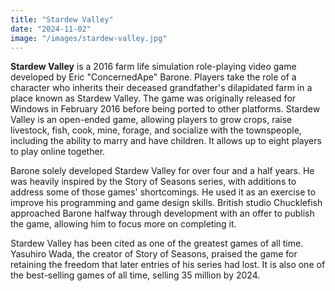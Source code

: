 ```yaml
---
title: "Stardew Valley"
date: "2024-11-02"
image: "/images/stardew-valley.jpg"
---
```


**Stardew Valley** is a 2016 farm life simulation role-playing video game developed by Eric "ConcernedApe" Barone. Players take the role of a character who inherits their deceased grandfather's dilapidated farm in a place known as Stardew Valley. The game was originally released for Windows in February 2016 before being ported to other platforms. Stardew Valley is an open-ended game, allowing players to grow crops, raise livestock, fish, cook, mine, forage, and socialize with the townspeople, including the ability to marry and have children. It allows up to eight players to play online together.

Barone solely developed Stardew Valley for over four and a half years. He was heavily inspired by the Story of Seasons series, with additions to address some of those games' shortcomings. He used it as an exercise to improve his programming and game design skills. British studio Chucklefish approached Barone halfway through development with an offer to publish the game, allowing him to focus more on completing it.

Stardew Valley has been cited as one of the greatest games of all time. Yasuhiro Wada, the creator of Story of Seasons, praised the game for retaining the freedom that later entries of his series had lost. It is also one of the best-selling games of all time, selling 35 million by 2024.
